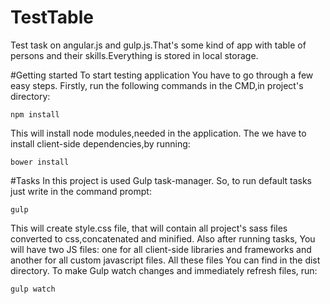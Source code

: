 # TestTable
Test task on angular.js and gulp.js.That's some kind of app with table of persons and their skills.Everything is stored in local storage.

#Getting started
To start testing application You have to go through a few easy steps.
Firstly, run the following commands in the CMD,in project's directory:
```
npm install
```
This will install node modules,needed in the application. The we have to install client-side dependencies,by running:
```
bower install
```
#Tasks
In this project is used Gulp task-manager. So, to run default tasks just write in the command prompt:
```
gulp
```
This will create style.css file, that will contain all project's sass files converted to css,concatenated and minified. Also after running tasks, You will have two JS files: one for all client-side libraries and frameworks and another for all custom javascript files. All these files You can find in the dist directory. To make Gulp watch changes and immediately refresh files, run:
```
gulp watch
```
